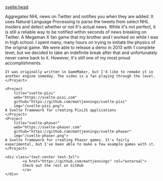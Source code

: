 <script>
	import Project from '$lib/components/Project.svelte'
	import ButtonLink from '$lib/components/ButtonLink.svelte'
</script>

<svelte:head>

<title>Matt Jennings | Projects</title>
</svelte:head>

<div class="space-y-8">
	<Project
		title="Tradebreaker"
		img="/tradebreaker.png"
		web="https://tradebreaker.io"
		iOS="https://apps.apple.com/us/app/tradebreaker/id1471192218"
		android="https://play.google.com/store/apps/details?id=xyz.appmaker.szwfyz&hl=en_CA"
	>
	Aggregates NHL news on Twitter and notifies you when they are added. It uses Natural Language
	Processing to parse the tweets from select NHL insiders and detect whether or not it's actual
	news. While it's not perfect, it is still a reliable way to be notified within seconds of news
	breaking on Twitter.
	</Project>
	<Project
		title="Megaman X Eclipse"
		web="http://mmxeclipse.blogspot.com"
		download="https://sites.google.com/site/mmxeclipse/home/Megaman%20X%20Eclipse%20Demo%20v1.02.zip?attredirects=0&d=1"
		video="https://www.youtube.com/embed/A6REot5ZJYk"
	>
	A Megaman X fan game that my brother and I worked on while I was in high school. I spent many,
	many hours on trying to imitate the physics of the original game. We were able to release a demo
	in 2013 with 1 complete level, but we decided to take an indefinite break after that and
	unfortunately never came back to it. However, it's still one of my most proud accomplishments.

    It was originally written in GameMaker, but I'd like to remake it in another engine someday. The video is a fan playing through the level.
    </Project>

    <Project
    	title="svelte-pixi"
    	web="https://svelte-pixi.com"
    	github="https://github.com/mattjennings/svelte-pixi"
    	img="/svelte-pixi.png">
    A Svelte framework for creating PixiJS applications
    </Project>
    <Project
    	title="svelte-phaser"
    	web="https://svelte-phaser.com"
    	github="https://github.com/mattjennings/svelte-phaser"
    	img="/svelte-phaser.png">
    A Svelte framework for creating Phaser games. It's fairly experimental, but I've been able to make a few example games with it.
    </Project>

    <div class="text-center text-3xl">
    		<a href="https://github.com/mattjennings" rel="external">
    		Check out the rest on GitHub
    		</a>
    </div>

</div>
